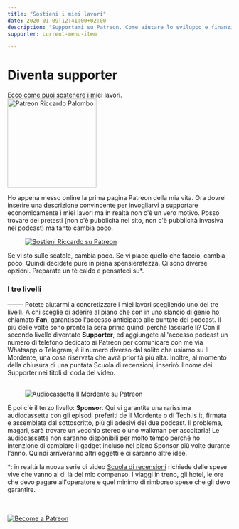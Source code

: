 ```yaml
---
title: "Sostieni i miei lavori"
date: 2020-01-09T12:41:00+02:00
description: "Supportami su Patreon. Come aiutare lo sviluppo e finanziare i progetti di Riccardo Palombo."
supporter: current-menu-item

---
```


<div class="main-scroll">

<div class="row ">
           <div class="col-md-2"></div>
            <div class="col-md-4 no-padding-left col-sm-6">
                <div class="promo-box ">
                   <h1>Diventa supporter</h1>
                    <span class="small-title">Ecco come puoi sostenere i miei lavori.</span>
                </div>
            </div>
            <div class="col-md-4 no-padding col-sm-6 newsletter">
            <img
                    src="/img/patreon-riccardo-palombo.png" height="200" width="200" alt="Patreon Riccardo Palombo" />
            </div>


<div class="col-md-2 "></div>
            </div>
<div class="row-col-12">
            <div class="col-md-8 col-md-push-2 no-padding-left">
            <p>Ho appena messo online la prima pagina Patreon della mia vita. Ora dovrei inserire una descrizione convincente per invogliarvi a supportare economicamente i miei lavori ma in realtà non c'è un vero motivo. Posso trovare dei pretesti (non c'è pubblicità nel sito, non c'è pubblicità invasiva nei podcast) ma tanto cambia poco.</p>
</div>
        </div>
<figure>
                    <a
                        href="https://www.patreon.com/riccardopalombo"
                        target="_blank" rel="nofollow noopener" title="Vai alla pagina Patreon di Riccardo Palombo">
                        <img
                            src="/img/articoli/patreon-riccardo-palombo.jpg" alt="Sostieni Riccardo su Patreon" class="lazyload">
                    </a>
</figure>
<div class="row-col-12">
            <div class="col-md-8 col-md-push-2 no-padding-left">
            <p>Se vi sto sulle scatole, cambia poco. Se vi piace quello che faccio, cambia poco. Quindi decidete pure in piena spensieratezza. Ci sono diverse opzioni. Preparate un tè caldo e pensateci su*.</p>
 </div>
          <div class="col-md-8 col-md-push-2 no-padding-left">
            <h3>I tre livelli</h3>
        <p><s>&nbsp; &nbsp; &nbsp; &nbsp; &nbsp;</s> Potete aiutarmi a concretizzare i miei lavori scegliendo uno dei tre livelli. A chi sceglie di aderire al piano che con in uno slancio di genio ho chiamato <strong>Fan</strong>, garantisco l'accesso anticipato alle puntate dei podcast. Il più delle volte sono pronte la sera prima quindi perché lasciarle lì? Con il secondo livello diventate <strong>Supporter</strong>, ed aggiungete all'accesso podcast un numero di telefono dedicato ai Patreon per comunicare con me via Whatsapp o Telegram; è il numero diverso dal solito che usiamo su Il Mordente, una cosa riservata che avrà priorità più alta. Inoltre, al momento della chiusura di una puntata Scuola di recensioni, inserirò il nome dei Supporter nei titoli di coda del video.     
        <br><br></p>
 </div>
        <figure><img src="/img/articoli/podcassette.jpg" alt="Audiocassetta Il Mordente su Patreon" class="lazyload"></figure>

<div class="col-md-8 col-md-push-2 no-padding-left">
        <p>È poi c'è il terzo livello: <strong>Sponsor</strong>. Qui vi garantite una rarissima audiocassetta con gli episodi preferiti de Il Mordente o di Tech.is.it, firmata e assemblata dal sottoscritto, più gli adesivi dei due podcast. Il problema, magari, sarà trovare un vecchio stereo o uno walkman per ascoltarla! Le audiocassette non saranno disponibili per molto tempo perché ho intenzione di cambiare il gadget incluso nel piano Sponsor più volte durante l'anno. Quindi arriveranno altri oggetti e ci saranno altre idee.    
        </p>
        <p>*: in realtà la nuova serie di video <a
                        href="https://www.youtube.com/playlist?list=PLa8TIOOoI_my47Hlehyeb3mZpMQKhhNwK" rel="nofollow noopener" target="_blank" title="Scuola di recensioni su YouTube">Scuola di recensioni</a> richiede delle spese vive che vanno al di là del mio compenso. I viaggi in treno, gli hotel, le ore che devo pagare all'operatore e quel minimo di rimborso spese che gli devo garantire.</p>
<br><br>
<a
                        href="https://www.patreon.com/riccardopalombo"
                        target="_blank" rel="nofollow noopener" title="Vai alla pagina Patreon di Riccardo Palombo"><img
                            src="/img/patreon-riccardopalombo.png" alt="Become a Patreon" class="lazyload"></a>  
</div>
</div>
    
</div> <!-- main-scroll -->
<div class="grid-bg row">
            <div class="col-md-2"></div>
            <div class="col-md-2"></div>
            <div class="col-md-2"></div>
            <div class="col-md-2"></div>
            <div class="col-md-2"></div>
            <div class="col-md-2"></div>
</div>